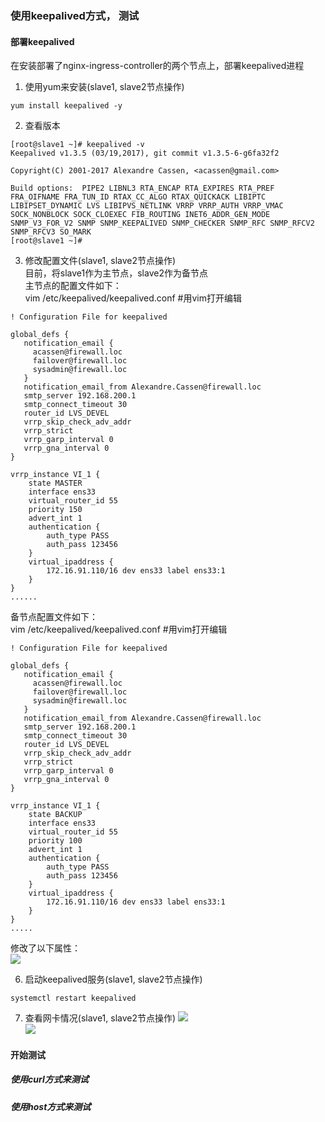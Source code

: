 
### 使用keepalived方式， 测试  
#### 部署keepalived     
在安装部署了nginx-ingress-controller的两个节点上，部署keepalived进程   

1. 使用yum来安装(slave1, slave2节点操作)  
```
yum install keepalived -y
```
2. 查看版本
```
[root@slave1 ~]# keepalived -v
Keepalived v1.3.5 (03/19,2017), git commit v1.3.5-6-g6fa32f2

Copyright(C) 2001-2017 Alexandre Cassen, <acassen@gmail.com>

Build options:  PIPE2 LIBNL3 RTA_ENCAP RTA_EXPIRES RTA_PREF FRA_OIFNAME FRA_TUN_ID RTAX_CC_ALGO RTAX_QUICKACK LIBIPTC LIBIPSET_DYNAMIC LVS LIBIPVS_NETLINK VRRP VRRP_AUTH VRRP_VMAC SOCK_NONBLOCK SOCK_CLOEXEC FIB_ROUTING INET6_ADDR_GEN_MODE SNMP_V3_FOR_V2 SNMP SNMP_KEEPALIVED SNMP_CHECKER SNMP_RFC SNMP_RFCV2 SNMP_RFCV3 SO_MARK
[root@slave1 ~]# 

```
 
3. 修改配置文件(slave1, slave2节点操作)   
目前，将slave1作为主节点，slave2作为备节点  
主节点的配置文件如下：  
vim /etc/keepalived/keepalived.conf  #用vim打开编辑
```
! Configuration File for keepalived

global_defs {
   notification_email {
     acassen@firewall.loc
     failover@firewall.loc
     sysadmin@firewall.loc
   }
   notification_email_from Alexandre.Cassen@firewall.loc
   smtp_server 192.168.200.1
   smtp_connect_timeout 30
   router_id LVS_DEVEL
   vrrp_skip_check_adv_addr
   vrrp_strict
   vrrp_garp_interval 0
   vrrp_gna_interval 0
}

vrrp_instance VI_1 {
    state MASTER
    interface ens33
    virtual_router_id 55
    priority 150
    advert_int 1
    authentication {
        auth_type PASS
        auth_pass 123456
    }
    virtual_ipaddress {
        172.16.91.110/16 dev ens33 label ens33:1
    }
}  
......

```  


备节点配置文件如下：  
vim /etc/keepalived/keepalived.conf  #用vim打开编辑    
```
! Configuration File for keepalived

global_defs {
   notification_email {
     acassen@firewall.loc
     failover@firewall.loc
     sysadmin@firewall.loc
   }
   notification_email_from Alexandre.Cassen@firewall.loc
   smtp_server 192.168.200.1
   smtp_connect_timeout 30
   router_id LVS_DEVEL
   vrrp_skip_check_adv_addr
   vrrp_strict
   vrrp_garp_interval 0
   vrrp_gna_interval 0
}

vrrp_instance VI_1 {
    state BACKUP
    interface ens33
    virtual_router_id 55
    priority 100
    advert_int 1
    authentication {
        auth_type PASS
        auth_pass 123456
    }
    virtual_ipaddress {
        172.16.91.110/16 dev ens33 label ens33:1
    }
}  
.....  
```  
修改了以下属性：  
![](https://note.youdao.com/yws/public/resource/d8631b2801d11e53d570068af1c0bf0f/xmlnote/F0138AE01AF946EFA465144F417DA685/20587)  

6. 启动keepalived服务(slave1, slave2节点操作)   
```
systemctl restart keepalived
```
7. 查看网卡情况(slave1, slave2节点操作) 
![](https://note.youdao.com/yws/public/resource/d8631b2801d11e53d570068af1c0bf0f/xmlnote/DD0B5C73416B4294A6F9F0F1A9697416/20589)  
![](https://note.youdao.com/yws/public/resource/d8631b2801d11e53d570068af1c0bf0f/xmlnote/3249571BA91A42A8AD7D23AB6B9DF3C6/20591)  

#### 开始测试 
##### 使用curl方式来测试  


##### 使用host方式来测试  


